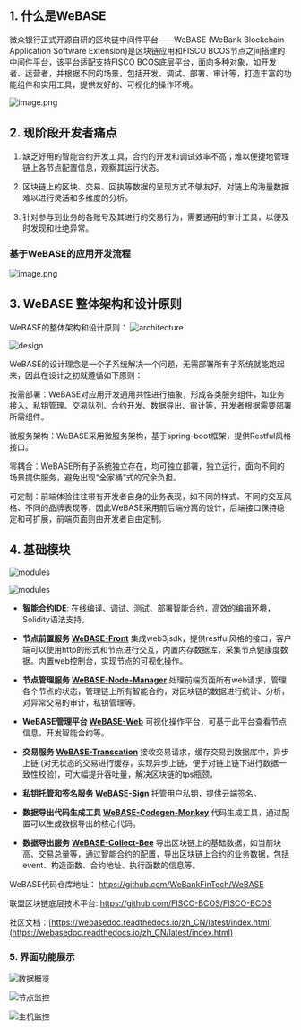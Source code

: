 ## 1. 什么是WeBASE

微众银行正式开源自研的区块链中间件平台——WeBASE (WeBank Blockchain Application Software Extension)是区块链应用和FISCO BCOS节点之间搭建的中间件平台，该平台适配支持FISCO BCOS底层平台，面向多种对象，如开发者、运营者，并根据不同的场景，包括开发、调试、部署、审计等，打造丰富的功能组件和实用工具，提供友好的、可视化的操作环境。

![image.png](https://upload-images.jianshu.io/upload_images/150344-eff7a29a2ea7eb84.png?imageMogr2/auto-orient/strip%7CimageView2/2/w/1240)

## 2. 现阶段开发者痛点

1. 缺乏好用的智能合约开发工具，合约的开发和调试效率不高；难以便捷地管理链上各节点配置信息，观察其运行状态。

2. 区块链上的区块、交易、回执等数据的呈现方式不够友好，对链上的海量数据难以进行灵活和多维度的分析。

3. 针对参与到业务的各账号及其进行的交易行为，需要通用的审计工具，以便及时发现和杜绝异常。

### 基于WeBASE的应用开发流程

![image.png](https://upload-images.jianshu.io/upload_images/150344-8fa3fce447bd2fb1.png?imageMogr2/auto-orient/strip%7CimageView2/2/w/1240)

## 3. WeBASE 整体架构和设计原则

WeBASE的整体架构和设计原则：
![architecture](https://upload-images.jianshu.io/upload_images/150344-885cd54b8e536420.png?imageMogr2/auto-orient/strip%7CimageView2/2/w/1240)

![design](https://upload-images.jianshu.io/upload_images/150344-44bbfae13c45a651.png?imageMogr2/auto-orient/strip%7CimageView2/2/w/1240)


WeBASE的设计理念是一个子系统解决一个问题，无需部署所有子系统就能跑起来，因此在设计之初就遵循如下原则：

按需部署：WeBASE对应用开发通用共性进行抽象，形成各类服务组件，如业务接入、私钥管理、交易队列、合约开发、数据导出、审计等，开发者根据需要部署所需组件。

微服务架构：WeBASE采用微服务架构，基于spring-boot框架，提供Restful风格接口。

零耦合：WeBASE所有子系统独立存在，均可独立部署，独立运行，面向不同的场景提供服务，避免出现“全家桶”式的冗余负担。

可定制：前端体验往往带有开发者自身的业务表现，如不同的样式、不同的交互风格、不同的品牌表现等，因此WeBASE采用前后端分离的设计，后端接口保持稳定和可扩展，前端页面则由开发者自由定制。

## 4. 基础模块

![modules](https://upload-images.jianshu.io/upload_images/150344-a776b4075a7223dc.png?imageMogr2/auto-orient/strip%7CimageView2/2/w/1240)


![modules](https://upload-images.jianshu.io/upload_images/150344-4af665d72815f42a.png?imageMogr2/auto-orient/strip%7CimageView2/2/w/1240)

* **智能合约IDE**: 在线编译、调试、测试、部署智能合约，高效的编辑环境，Solidity语法支持。
* **节点前置服务 [WeBASE-Front](https://github.com/WeBankFinTech/WeBASE-Front)** 
集成web3jsdk，提供restful风格的接口，客户端可以使用http的形式和节点进行交互，内置内存数据库，采集节点健康度数据。内置web控制台，实现节点的可视化操作。

* **节点管理服务 [WeBASE-Node-Manager](https://github.com/WeBankFinTech/WeBASE-Node-Manager)**
处理前端页面所有web请求，管理各个节点的状态，管理链上所有智能合约，对区块链的数据进行统计、分析，对异常交易的审计，私钥管理等。

* **WeBASE管理平台 [WeBASE-Web](https://github.com/WeBankFinTech/WeBASE-Web)**
可视化操作平台，可基于此平台查看节点信息，开发智能合约等。

* **交易服务 [WeBASE-Transcation](https://github.com/WeBankFinTech/WeBASE-Transcation)**
接收交易请求，缓存交易到数据库中，异步上链 (对无状态的交易进行缓存，实现异步上链，便于对链上链下进行数据一致性校验)，可大幅提升吞吐量，解决区块链的tps瓶颈。

* **私钥托管和签名服务 [WeBASE-Sign](https://github.com/WeBankFinTech/WeBASE-Sign)**
托管用户私钥，提供云端签名。
* **数据导出代码生成工具 [WeBASE-Codegen-Monkey](https://github.com/WeBankFinTech/WeBASE-Codegen-Monkey)**
代码生成工具，通过配置可以生成数据导出的核心代码。

* **数据导出服务 [WeBASE-Collect-Bee](https://github.com/WeBankFinTech/WeBASE-Collect-Bee)**
导出区块链上的基础数据，如当前块高、交易总量等，通过智能合约的配置，导出区块链上合约的业务数据，包括event、构造函数、合约地址、执行函数的信息等。

WeBASE代码仓库地址：
https://github.com/WeBankFinTech/WeBASE

联盟区块链底层技术平台: https://github.com/FISCO-BCOS/FISCO-BCOS 

社区文档：[https://webasedoc.readthedocs.io/zh_CN/latest/index.html](https://webasedoc.readthedocs.io/zh_CN/latest/index.html)

### 5. 界面功能展示

![数据概览](https://upload-images.jianshu.io/upload_images/150344-855c671cda538187.png?imageMogr2/auto-orient/strip%7CimageView2/2/w/1240)

![节点监控](https://upload-images.jianshu.io/upload_images/150344-4889039651652987.png?imageMogr2/auto-orient/strip%7CimageView2/2/w/1240)

![主机监控](https://upload-images.jianshu.io/upload_images/150344-b902d001536323b3.png?imageMogr2/auto-orient/strip%7CimageView2/2/w/1240)


